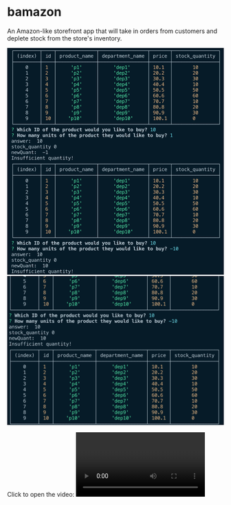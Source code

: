 # bamazon
An Amazon-like storefront app that will take in orders from customers and deplete stock from the store's inventory.

![Screenshot 1](/images/screenshot1.png)
![Screenshot 2](/images/screenshot2.png)

Click to open the video:
![Recording](BamazonRecording.mov)